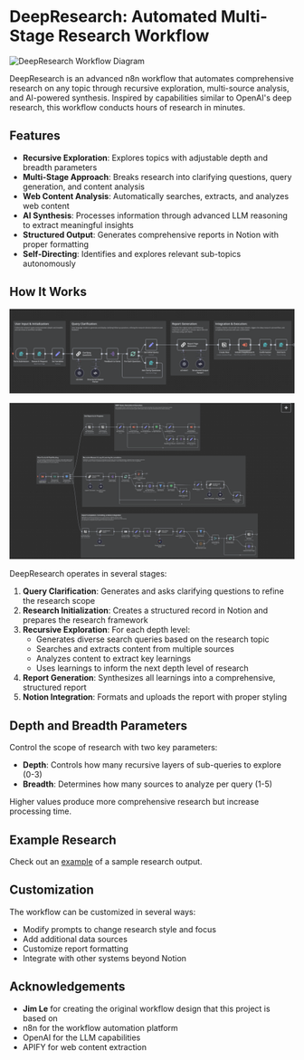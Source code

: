 # DeepResearch: Automated Multi-Stage Research Workflow

![DeepResearch Workflow Diagram](assets/diagram-description.mermaid)

DeepResearch is an advanced n8n workflow that automates comprehensive research on any topic through recursive exploration, multi-source analysis, and AI-powered synthesis. Inspired by capabilities similar to OpenAI's deep research, this workflow conducts hours of research in minutes.

## Features

- **Recursive Exploration**: Explores topics with adjustable depth and breadth parameters
- **Multi-Stage Approach**: Breaks research into clarifying questions, query generation, and content analysis
- **Web Content Analysis**: Automatically searches, extracts, and analyzes web content
- **AI Synthesis**: Processes information through advanced LLM reasoning to extract meaningful insights
- **Structured Output**: Generates comprehensive reports in Notion with proper formatting
- **Self-Directing**: Identifies and explores relevant sub-topics autonomously

## How It Works

![Workflow Architecture](assets/n8n-workflow-1.png)

![Workflow Architecture](assets/n8n-workflow-2.png)

DeepResearch operates in several stages:

1. **Query Clarification**: Generates and asks clarifying questions to refine the research scope
2. **Research Initialization**: Creates a structured record in Notion and prepares the research framework
3. **Recursive Exploration**: For each depth level:
   - Generates diverse search queries based on the research topic
   - Searches and extracts content from multiple sources
   - Analyzes content to extract key learnings
   - Uses learnings to inform the next depth level of research
4. **Report Generation**: Synthesizes all learnings into a comprehensive, structured report
5. **Notion Integration**: Formats and uploads the report with proper styling

## Depth and Breadth Parameters

Control the scope of research with two key parameters:

- **Depth**: Controls how many recursive layers of sub-queries to explore (0-3)
- **Breadth**: Determines how many sources to analyze per query (1-5)

Higher values produce more comprehensive research but increase processing time.

## Example Research

Check out an [example](assets/example-report.pdf) of a sample research output.

## Customization

The workflow can be customized in several ways:

- Modify prompts to change research style and focus
- Add additional data sources
- Customize report formatting
- Integrate with other systems beyond Notion

## Acknowledgements

- **Jim Le** for creating the original workflow design that this project is based on
- n8n for the workflow automation platform
- OpenAI for the LLM capabilities
- APIFY for web content extraction

